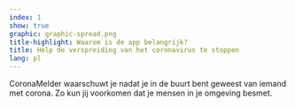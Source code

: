 ```yaml
---
index: 1
show: true
graphic: graphic-spread.png
title-highlight: Waarom is de app belangrijk?
title: Help de verspreiding van het coronavirus te stoppen
lang: pl
---
```


CoronaMelder waarschuwt je nadat je in de buurt bent geweest van iemand met corona. Zo kun jij voorkomen dat je mensen in je omgeving besmet.
